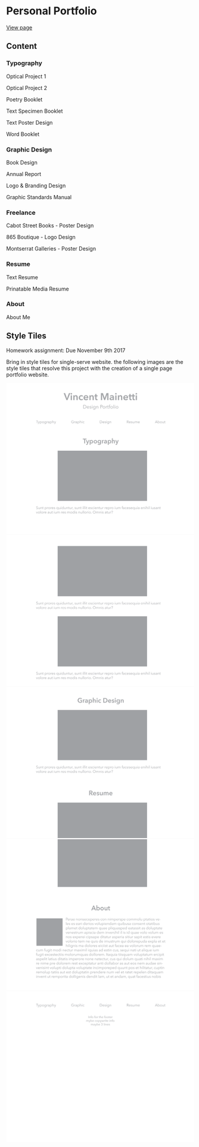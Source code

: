 # Personal Portfolio
[View page](https://mainetti-vincent.github.io/single-serve-site/portfolio-site/main.html)

## Content
### Typography
Optical Project 1

Optical Project 2

Poetry Booklet

Text Specimen Booklet

Text Poster Design

Word Booklet

### Graphic Design
Book Design

Annual Report

Logo & Branding Design

Graphic Standards Manual 

### Freelance
Cabot Street Books - Poster Design

865 Boutique - Logo Design

Montserrat Galleries - Poster Design

### Resume
Text Resume

Prinatable Media Resume

### About
About Me

## Style Tiles 
Homework assignment: Due November 9th 2017

Bring in style tiles for single-serve website. the following images are the style tiles that resolve this project with the creation of a single page portfolio website.

![style-tile](img/style-tile/style-tile.png)
![style-tile2](img/style-tile/style-tile2.png)
![style-tile3](img/style-tile/style-tile3.png)
![style-tile4](img/style-tile/style-tile4.png)
![style-tile5](img/style-tile/style-tile5.png)
